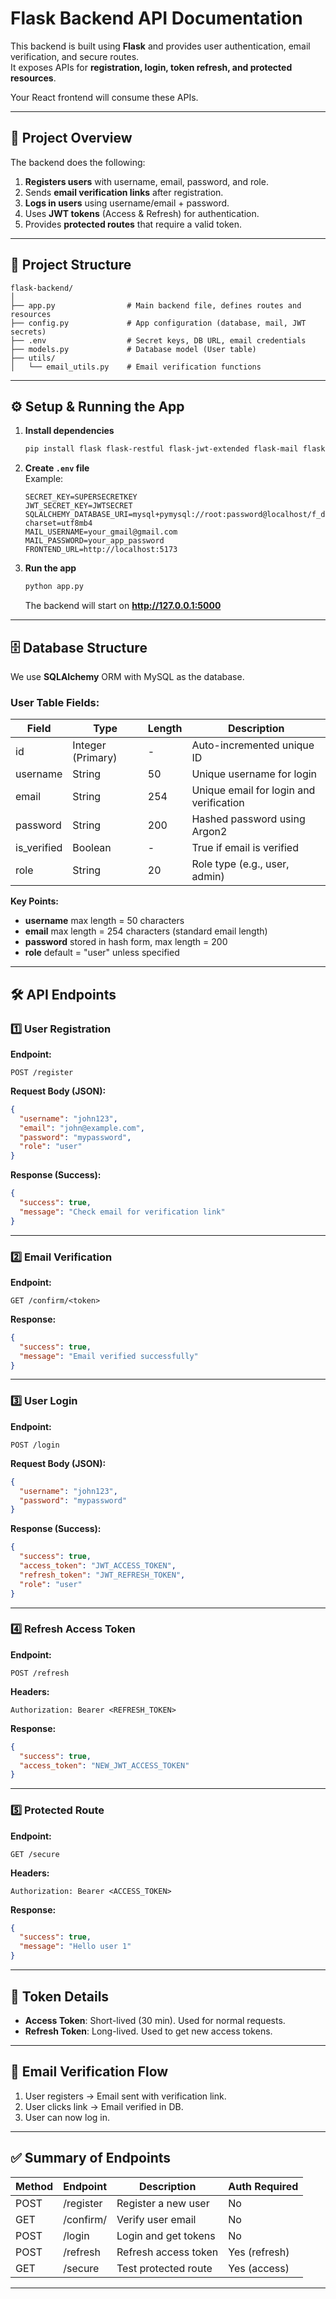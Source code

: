 
# Flask Backend API Documentation

This backend is built using **Flask** and provides user authentication, email verification, and secure routes.  
It exposes APIs for **registration, login, token refresh, and protected resources**.  

Your React frontend will consume these APIs.

---

## 🚀 Project Overview

The backend does the following:
1. **Registers users** with username, email, password, and role.
2. Sends **email verification links** after registration.
3. **Logs in users** using username/email + password.
4. Uses **JWT tokens** (Access & Refresh) for authentication.
5. Provides **protected routes** that require a valid token.

---

## 📂 Project Structure

```
flask-backend/
│
├── app.py                # Main backend file, defines routes and resources
├── config.py             # App configuration (database, mail, JWT secrets)
├── .env                  # Secret keys, DB URL, email credentials
├── models.py             # Database model (User table)
├── utils/
│   └── email_utils.py    # Email verification functions
```

---

## ⚙️ Setup & Running the App

1. **Install dependencies**
   ```bash
   pip install flask flask-restful flask-jwt-extended flask-mail flask-cors argon2-cffi python-dotenv flask-sqlalchemy pymysql itsdangerous
   ```

2. **Create `.env` file**  
   Example:
   ```
   SECRET_KEY=SUPERSECRETKEY
   JWT_SECRET_KEY=JWTSECRET
   SQLALCHEMY_DATABASE_URI=mysql+pymysql://root:password@localhost/f_db?charset=utf8mb4
   MAIL_USERNAME=your_gmail@gmail.com
   MAIL_PASSWORD=your_app_password
   FRONTEND_URL=http://localhost:5173
   ```

3. **Run the app**
   ```bash
   python app.py
   ```
   The backend will start on **http://127.0.0.1:5000**

---

## 🗄 Database Structure

We use **SQLAlchemy** ORM with MySQL as the database.

### User Table Fields:

| Field       | Type               | Length | Description                                  |
|-------------|--------------------|--------|----------------------------------------------|
| id          | Integer (Primary)   | -      | Auto-incremented unique ID                    |
| username    | String              | 50     | Unique username for login                     |
| email       | String              | 254    | Unique email for login and verification       |
| password    | String              | 200    | Hashed password using Argon2                  |
| is_verified | Boolean             | -      | True if email is verified                     |
| role        | String              | 20     | Role type (e.g., user, admin)                 |

**Key Points:**
- **username** max length = 50 characters  
- **email** max length = 254 characters (standard email length)  
- **password** stored in hash form, max length = 200  
- **role** default = "user" unless specified  

---

## 🛠 API Endpoints

### 1️⃣ User Registration
**Endpoint:**  
```
POST /register
```

**Request Body (JSON):**
```json
{
  "username": "john123",
  "email": "john@example.com",
  "password": "mypassword",
  "role": "user"
}
```

**Response (Success):**
```json
{
  "success": true,
  "message": "Check email for verification link"
}
```

---

### 2️⃣ Email Verification
**Endpoint:**  
```
GET /confirm/<token>
```

**Response:**
```json
{
  "success": true,
  "message": "Email verified successfully"
}
```

---

### 3️⃣ User Login
**Endpoint:**  
```
POST /login
```

**Request Body (JSON):**
```json
{
  "username": "john123",
  "password": "mypassword"
}
```

**Response (Success):**
```json
{
  "success": true,
  "access_token": "JWT_ACCESS_TOKEN",
  "refresh_token": "JWT_REFRESH_TOKEN",
  "role": "user"
}
```

---

### 4️⃣ Refresh Access Token
**Endpoint:**  
```
POST /refresh
```

**Headers:**
```
Authorization: Bearer <REFRESH_TOKEN>
```

**Response:**
```json
{
  "success": true,
  "access_token": "NEW_JWT_ACCESS_TOKEN"
}
```

---

### 5️⃣ Protected Route
**Endpoint:**  
```
GET /secure
```

**Headers:**
```
Authorization: Bearer <ACCESS_TOKEN>
```

**Response:**
```json
{
  "success": true,
  "message": "Hello user 1"
}
```

---

## 🔐 Token Details
- **Access Token**: Short-lived (30 min). Used for normal requests.
- **Refresh Token**: Long-lived. Used to get new access tokens.

---

## 📧 Email Verification Flow
1. User registers → Email sent with verification link.
2. User clicks link → Email verified in DB.
3. User can now log in.

---

## ✅ Summary of Endpoints

| Method | Endpoint         | Description                   | Auth Required |
|--------|------------------|-------------------------------|---------------|
| POST   | /register         | Register a new user           | No            |
| GET    | /confirm/<token>  | Verify user email             | No            |
| POST   | /login            | Login and get tokens          | No            |
| POST   | /refresh          | Refresh access token          | Yes (refresh) |
| GET    | /secure           | Test protected route          | Yes (access)  |

---
